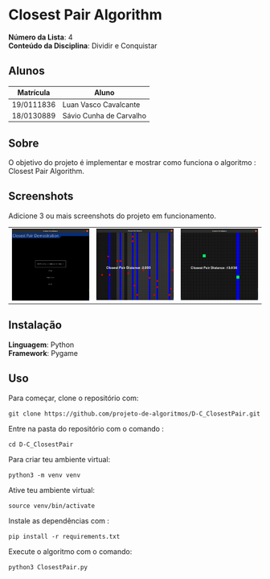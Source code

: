 # Closest Pair Algorithm

**Número da Lista**: 4<br>
**Conteúdo da Disciplina**: 
Dividir e Conquistar<br>

## Alunos
|Matrícula | Aluno |
| -- | -- |
| 19/0111836  |  Luan Vasco Cavalcante |
| 18/0130889  |  Sávio Cunha de Carvalho |

## Sobre
O objetivo do projeto é implementar e mostrar como funciona o algoritmo : Closest Pair Algorithm.


## Screenshots
Adicione 3 ou mais screenshots do projeto em funcionamento.
<table>
    <tr>
        <td><img src="/Screenshot1.png" width="250"></td>
        <td><img src="/Screenshot2.png" width="250"></td>
        <td><img src="/Screenshot3.png" width="250"></td>
    </tr>
</table>

## Instalação 
**Linguagem**: Python<br>
**Framework**: Pygame<br>


## Uso

Para começar, clone o repositório com:

    git clone https://github.com/projeto-de-algoritmos/D-C_ClosestPair.git

Entre na pasta do repositório com o comando :
  
    cd D-C_ClosestPair

Para criar teu ambiente virtual:
    
    python3 -m venv venv

Ative teu ambiente virtual:
  
    source venv/bin/activate
    
Instale as dependências com :

    pip install -r requirements.txt
  
Execute o algoritmo com o comando:

    python3 ClosestPair.py
